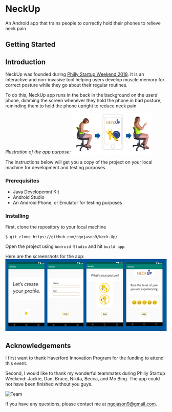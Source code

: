 # NeckUp
An Android app that trains people to correctly hold their phones to relieve neck pain

## Getting Started
## Introduction

NeckUp was founded during [Philly Startup Weekend 2018](http://communities.techstars.com/usa/phlsw/startup-weekend). It is an interactive and non-invasive tool helping users develop muscle memory for correct posture while they go about their regular routines. 

To do this, NeckUp app runs in the back in the background on the users' phone, dimming the screen whenever they hold the phone in bad posture, reminding them to hold the phone upright to reduce neck pain.

*Illustration of the app purpose:*
<img src="https://raw.githubusercontent.com/ngojason9/Neck-Up/master/screenshots/neck_up_usage.png" alt="Usage" width="50%"/>

The instructions below will get you a copy of the project on your local machine for development and testing purposes.

### Prerequisites
- Java Developemnt Kit
- Android Studio
- An Android Phone, or Emulator for testing purposes
  
### Installing
First, clone the repository to your local machine
```
$ git clone https://github.com/ngojason9/Neck-Up/
```
Open the project using `Android Studio` and hit `build app`. 

Here are the screenshots for the app:
![Screenshots](screenshots/neck_up_screenshots.png)

## Acknowledgements
I first want to thank Haverford Innovation Program for the funding to attend this event.

Second, I would like to thank my wonderful teammates during Philly Startup Weekend: Jackie, Dan, Bruce, Nikita, Becca, and Mo Bing. The app could not have been finished without you guys.

![Team](screenshots/neck_up_team.png)

If you have any questions, please contact me at <ngojason9@gmail.com>.
